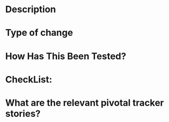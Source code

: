 # Description
# Type of change
# How Has This Been Tested?
# CheckList:
# What are the relevant pivotal tracker stories?
